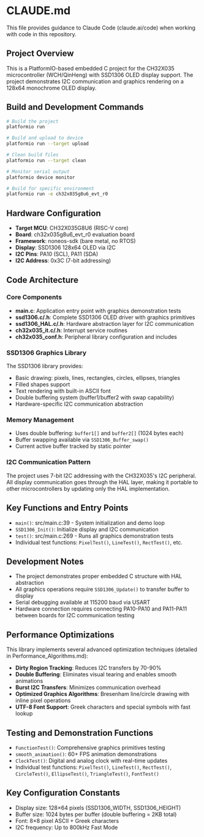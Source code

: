 # CLAUDE.md

This file provides guidance to Claude Code (claude.ai/code) when working with code in this repository.

## Project Overview

This is a PlatformIO-based embedded C project for the CH32X035 microcontroller (WCH/QinHeng) with SSD1306 OLED display support. The project demonstrates I2C communication and graphics rendering on a 128x64 monochrome OLED display.

## Build and Development Commands

```bash
# Build the project
platformio run

# Build and upload to device
platformio run --target upload

# Clean build files
platformio run --target clean

# Monitor serial output
platformio device monitor

# Build for specific environment
platformio run -e ch32x035g8u6_evt_r0
```

## Hardware Configuration

- **Target MCU**: CH32X035G8U6 (RISC-V core)
- **Board**: ch32x035g8u6_evt_r0 evaluation board
- **Framework**: noneos-sdk (bare metal, no RTOS)
- **Display**: SSD1306 128x64 OLED via I2C
- **I2C Pins**: PA10 (SCL), PA11 (SDA)
- **I2C Address**: 0x3C (7-bit addressing)

## Code Architecture

### Core Components

- **main.c**: Application entry point with graphics demonstration tests
- **ssd1306.c/.h**: Complete SSD1306 OLED driver with graphics primitives
- **ssd1306_HAL.c/.h**: Hardware abstraction layer for I2C communication
- **ch32x035_it.c/.h**: Interrupt service routines
- **ch32x035_conf.h**: Peripheral library configuration and includes

### SSD1306 Graphics Library

The SSD1306 library provides:
- Basic drawing: pixels, lines, rectangles, circles, ellipses, triangles
- Filled shapes support
- Text rendering with built-in ASCII font
- Double buffering system (buffer1/buffer2 with swap capability)
- Hardware-specific I2C communication abstraction

### Memory Management

- Uses double buffering: `buffer1[]` and `buffer2[]` (1024 bytes each)
- Buffer swapping available via `SSD1306_Buffer_swap()`
- Current active buffer tracked by static pointer

### I2C Communication Pattern

The project uses 7-bit I2C addressing with the CH32X035's I2C peripheral. All display communication goes through the HAL layer, making it portable to other microcontrollers by updating only the HAL implementation.

## Key Functions and Entry Points

- `main()`: src/main.c:39 - System initialization and demo loop
- `SSD1306_Init()`: Initialize display and I2C communication
- `test()`: src/main.c:269 - Runs all graphics demonstration tests
- Individual test functions: `PixelTest()`, `LineTest()`, `RectTest()`, etc.

## Development Notes

- The project demonstrates proper embedded C structure with HAL abstraction
- All graphics operations require `SSD1306_Update()` to transfer buffer to display
- Serial debugging available at 115200 baud via USART
- Hardware connection requires connecting PA10-PA10 and PA11-PA11 between boards for I2C communication testing

## Performance Optimizations

This library implements several advanced optimization techniques (detailed in Performance_Algorithms.md):
- **Dirty Region Tracking**: Reduces I2C transfers by 70-90%
- **Double Buffering**: Eliminates visual tearing and enables smooth animations
- **Burst I2C Transfers**: Minimizes communication overhead
- **Optimized Graphics Algorithms**: Bresenham line/circle drawing with inline pixel operations
- **UTF-8 Font Support**: Greek characters and special symbols with fast lookup

## Testing and Demonstration Functions

- `FunctionTest()`: Comprehensive graphics primitives testing
- `smooth_animation()`: 60+ FPS animation demonstrations  
- `ClockTest()`: Digital and analog clock with real-time updates
- Individual test functions: `PixelTest()`, `LineTest()`, `RectTest()`, `CircleTest()`, `EllipseTest()`, `TriangleTest()`, `FontTest()`

## Key Configuration Constants

- Display size: 128×64 pixels (SSD1306_WIDTH, SSD1306_HEIGHT)
- Buffer size: 1024 bytes per buffer (double buffering = 2KB total)
- Font: 8×8 pixel ASCII + Greek characters
- I2C frequency: Up to 800kHz Fast Mode
